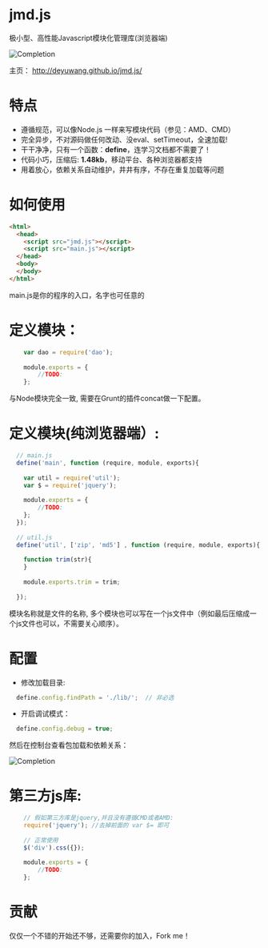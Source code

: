 # jmd.js
极小型、高性能Javascript模块化管理库(浏览器端)

![Completion](https://raw.githubusercontent.com/deyuwang/jmd.js/master/images/logo.png)

主页： http://deyuwang.github.io/jmd.js/

# 特点
  - 遵循规范，可以像Node.js 一样来写模块代码（参见：AMD、CMD）
  - 完全异步，不对源码做任何改动、没eval、setTimeout，全速加载!
  - 干干净净，只有一个函数：**define**，连学习文档都不需要了！
  - 代码小巧，压缩后: **1.48kb**，移动平台、各种浏览器都支持
  - 用着放心，依赖关系自动维护，井井有序，不存在重复加载等问题

# 如何使用
``` Html
<html>
  <head>
	<script src="jmd.js"></script>
	<script src="main.js"></script>
  </head>
  <body>
  </body>
</html>
```
main.js是你的程序的入口，名字也可任意的

# 定义模块：
``` Javascript
    var dao = require('dao');
    
    module.exports = {
    	//TODO:
    };
```
与Node模块完全一致, 需要在Grunt的插件concat做一下配置。

# 定义模块(纯浏览器端）:
``` Javascript
  // main.js
  define('main', function (require, module, exports){
    
    var util = require('util');
    var $ = require('jquery');
    
    module.exports = {
    	//TODO:
    };
  });
  
  // util.js
  define('util', ['zip', 'md5'] , function (require, module, exports){
    
    function trim(str){
    }
    
    module.exports.trim = trim;
    
  });
```
模块名称就是文件的名称, 多个模块也可以写在一个js文件中（例如最后压缩成一个js文件也可以，不需要关心顺序）。

# 配置
- 修改加载目录:
``` Javascript
  define.config.findPath = './lib/';  // 非必选
```
- 开启调试模式：
``` Javascript
  define.config.debug = true;
```
然后在控制台查看包加载和依赖关系：

![Completion](https://raw.githubusercontent.com/deyuwang/jmd.js/master/images/screenshot.png)


# 第三方js库:
``` Javascript
    // 假如第三方库是jquery,并且没有遵循CMD或者AMD:
    require('jquery'); //去掉前面的 var $= 即可
    
    // 正常使用
    $('div').css({});
    
    module.exports = {
    	//TODO:
    };
```

# 贡献

仅仅一个不错的开始还不够，还需要你的加入，Fork me！
